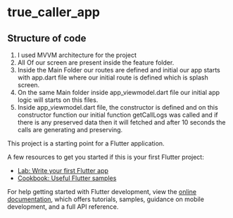 # true_caller_app

## Structure of code

1. I used MVVM architecture for the project
2. All Of our screen are present inside the feature folder.
3. Inside the Main Folder our routes are defined and initial our app starts with app.dart file where our initial route is defined which is splash screen.
4. On the same Main folder inside app_viewmodel.dart file our initial app logic will starts on this files.
5. Inside app_viewmodel.dart file, the constructor is defined and on this constructor function our initial
   function getCallLogs was called and if there is any preserved data then it will fetched and after 10 seconds
   the calls are generating and preserving.

This project is a starting point for a Flutter application.

A few resources to get you started if this is your first Flutter project:

- [Lab: Write your first Flutter app](https://docs.flutter.dev/get-started/codelab)
- [Cookbook: Useful Flutter samples](https://docs.flutter.dev/cookbook)

For help getting started with Flutter development, view the
[online documentation](https://docs.flutter.dev/), which offers tutorials,
samples, guidance on mobile development, and a full API reference.

